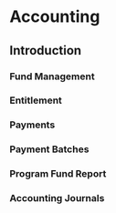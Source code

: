 # Accounting

## Introduction

### Fund Management

### Entitlement

### Payments

### Payment Batches

### Program Fund Report

### Accounting Journals

